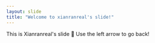 ```yaml
---
layout: slide
title: "Welcome to xianranreal's slide!"
---
```

This is Xianranreal's slide :tada:
Use the left arrow to go back!
